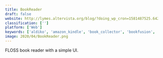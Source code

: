 ```yaml
---
title: BookReader
draft: false 
website: http://lymes.altervista.org/blog/?doing_wp_cron=1581487525.6421220302581787109375
classification: ['']
platform: ['Web']
keywords: ['aldiko', 'amazon_kindle', 'book_collector', 'bookfusion', 'calibre_web', 'cool_reader', 'docear', 'document_viewer', 'evince', 'foliate', 'foxit_reader', 'goodreads', 'google_play_books', 'kitabu', 'koobits', 'moon_reader', 'pdf_reader_x', 'windjview', 'calibre', 'udemy-dl']
image: 2020/04/BookReader.png
---
```

FLOSS book reader with a simple UI.